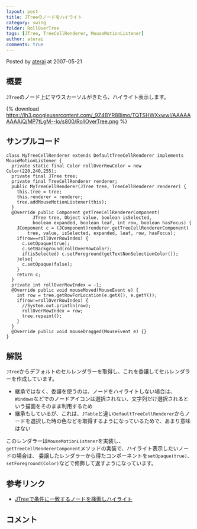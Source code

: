 ```yaml
---
layout: post
title: JTreeのノードをハイライト
category: swing
folder: RollOverTree
tags: [JTree, TreeCellRenderer, MouseMotionListener]
author: aterai
comments: true
---
```


Posted by [aterai](http://terai.xrea.jp/aterai.html) at 2007-05-21

## 概要
`JTree`のノード上にマウスカーソルがきたら、ハイライト表示します。

{% download https://lh3.googleusercontent.com/_9Z4BYR88imo/TQTSHWXxwwI/AAAAAAAAAiQ/MP7tLgM--lo/s800/RollOverTree.png %}

## サンプルコード
<pre class="prettyprint"><code>class MyTreeCellRenderer extends DefaultTreeCellRenderer implements MouseMotionListener {
  private static final Color rollOverRowColor = new Color(220,240,255);
  private final JTree tree;
  private final TreeCellRenderer renderer;
  public MyTreeCellRenderer(JTree tree, TreeCellRenderer renderer) {
    this.tree = tree;
    this.renderer = renderer;
    tree.addMouseMotionListener(this);
  }
  @Override public Component getTreeCellRendererComponent(
          JTree tree, Object value, boolean isSelected,
          boolean expanded, boolean leaf, int row, boolean hasFocus) {
    JComponent c = (JComponent)renderer.getTreeCellRendererComponent(
        tree, value, isSelected, expanded, leaf, row, hasFocus);
    if(row==rollOverRowIndex) {
      c.setOpaque(true);
      c.setBackground(rollOverRowColor);
      if(isSelected) c.setForeground(getTextNonSelectionColor());
    }else{
      c.setOpaque(false);
    }
    return c;
  }
  private int rollOverRowIndex = -1;
  @Override public void mouseMoved(MouseEvent e) {
    int row = tree.getRowForLocation(e.getX(), e.getY());
    if(row!=rollOverRowIndex) {
      //System.out.println(row);
      rollOverRowIndex = row;
      tree.repaint();
    }
  }
  @Override public void mouseDragged(MouseEvent e) {}
}
</code></pre>

## 解説
`JTree`からデフォルトのセルレンダラーを取得し、これを委譲してセルレンダラーを作成しています。

- 継承ではなく、委譲を使うのは、ノードをハイライトしない場合は、`Windows`などでのノードアイコンは選択されない、文字列だけ選択されるという描画をそのまま利用するため
- 継承もしているが、これは、`JTable`と違い`DefaultTreeCellRenderer`からノードを選択した時の色などを取得するようになっているためで、あまり意味はない

<!-- dummy comment line for breaking list -->

このレンダラーは`MouseMotionListener`を実装し、`getTreeCellRendererComponent`メソッドの実装で、ハイライト表示したいノードの場合は、
委譲したレンダラーから得たコンポーネントを`setOpaque(true)`、`setForeground(Color)`などで修飾して返すようになっています。

## 参考リンク
- [JTreeで条件に一致するノードを検索しハイライト](http://terai.xrea.jp/Swing/TreeNodeHighlightSearch.html)

<!-- dummy comment line for breaking list -->

## コメント
